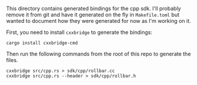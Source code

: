 This directory contains generated bindings for the cpp sdk. I'll probably remove it from git and have it generated on the fly in `Makefile.toml` but wanted to document how they were generated for now as I'm working on it.

First, you need to install `cxxbridge` to generate the bindings:

```
cargo install cxxbridge-cmd
```

Then run the following commands from the root of this repo to generate the files.

```
cxxbridge src/cpp.rs > sdk/cpp/rollbar.cc
cxxbridge src/cpp.rs --header > sdk/cpp/rollbar.h
```
